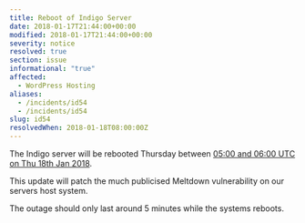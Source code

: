 ```yaml
---
title: Reboot of Indigo Server
date: 2018-01-17T21:44:00+00:00
modified: 2018-01-17T21:44:00+00:00
severity: notice
resolved: true
section: issue
informational: "true"
affected:
  - WordPress Hosting
aliases:
  - /incidents/id54
  - /incidents/id54
slug: id54
resolvedWhen: 2018-01-18T08:00:00Z
---
```


The Indigo server will be rebooted Thursday between [05:00 and 06:00 UTC on Thu 18th Jan 2018](https://www.timeanddate.com/worldclock/fixedtime.html?iso=20180118T05&ah=1).

This update will patch the much publicised Meltdown vulnerability on our servers host system.

The outage should only last around 5 minutes while the systems reboots.

